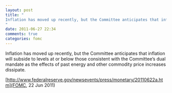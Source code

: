 ```yaml
---
layout: post
title: "
Inflation has moved up recently, but the Committee anticipates that inflation will subside to levels at or below those consistent with the Committee’s dual mandate as the effects of past energy and other commodity price increases dissipate.
"
date: 2011-06-27 22:34
comments: true
categories: fomc
---
```


Inflation has moved up recently, but the Committee anticipates that inflation will subside to levels at or below those consistent with the Committee’s dual mandate as the effects of past energy and other commodity price increases dissipate.

[http://www.federalreserve.gov/newsevents/press/monetary/20110622a.htm](FOMC, 22 Jun 2011)

